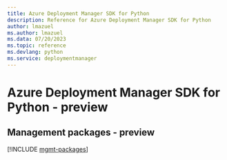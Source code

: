 ```yaml
---
title: Azure Deployment Manager SDK for Python
description: Reference for Azure Deployment Manager SDK for Python
author: lmazuel
ms.author: lmazuel
ms.data: 07/20/2023
ms.topic: reference
ms.devlang: python
ms.service: deploymentmanager
---
```

# Azure Deployment Manager SDK for Python - preview

## Management packages - preview
[!INCLUDE [mgmt-packages](deployment-manager-mgmt-index.md)]